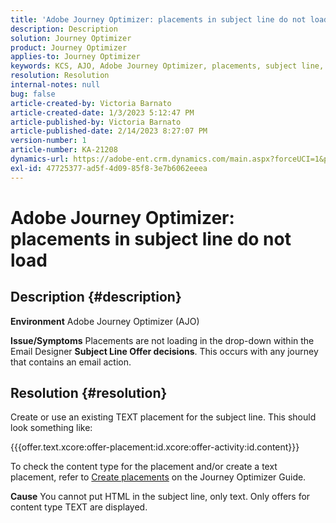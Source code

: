 ```yaml
---
title: 'Adobe Journey Optimizer: placements in subject line do not load'
description: Description
solution: Journey Optimizer
product: Journey Optimizer
applies-to: Journey Optimizer
keywords: KCS, AJO, Adobe Journey Optimizer, placements, subject line, not load, content type, html, text
resolution: Resolution
internal-notes: null
bug: false
article-created-by: Victoria Barnato
article-created-date: 1/3/2023 5:12:47 PM
article-published-by: Victoria Barnato
article-published-date: 2/14/2023 8:27:07 PM
version-number: 1
article-number: KA-21208
dynamics-url: https://adobe-ent.crm.dynamics.com/main.aspx?forceUCI=1&pagetype=entityrecord&etn=knowledgearticle&id=1597f3d5-898b-ed11-81ad-6045bd0067ea
exl-id: 47725377-ad5f-4d09-85f8-3e7b6062eeea
---
```

# Adobe Journey Optimizer: placements in subject line do not load

## Description {#description}

<b>Environment</b>
Adobe Journey Optimizer (AJO)


<b>Issue/Symptoms</b>
Placements are not loading in the drop-down within the Email Designer  <b> Subject Line </b><b>Offer decisions</b>. This occurs with any journey that contains an email action.


## Resolution {#resolution}


Create or use an existing TEXT placement for the subject line. This should look something like:

{{{offer.text.xcore:offer-placement:id.xcore:offer-activity:id.content}}}

To check the content type for the placement and/or create a text placement, refer to [Create placements](https://experienceleague.adobe.com/docs/journey-optimizer/using/offer-decisioning/create-components/creating-placements.html) on the Journey Optimizer Guide.


<b>Cause</b>
You cannot put HTML in the subject line, only text. Only offers for content type TEXT are displayed.
